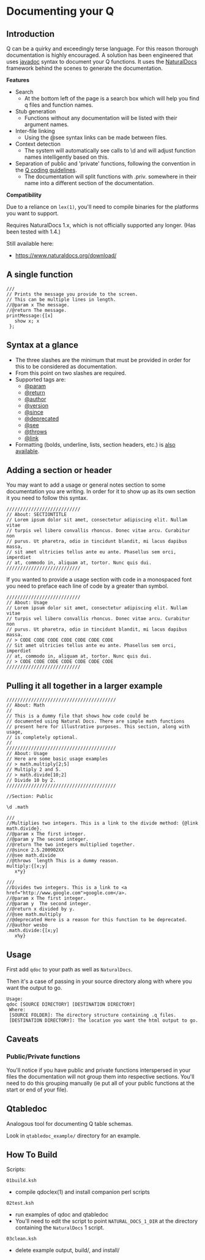 Documenting your Q
==================

Introduction
------------

Q can be a quirky and exceedingly terse language. For this reason
thorough documentation is highly encouraged.  A solution
has been engineered that uses
[javadoc](http://java.sun.com/j2se/javadoc/writingdoccomments/) syntax
to document your Q functions. It uses the
[NaturalDocs](http://www.naturaldocs.org/) framework behind the scenes
to generate the documentation.

**Features**

-   Search
    -   At the bottom left of the page is a search box which will help
        you find q files and function names.
-   Stub generation
    -   Functions without any documentation will be listed with their
        argument names.
-   Inter-file linking
    -   Using the @see syntax links can be made between files.
-   Context detection
    -   The system will automatically see calls to \\d and will adjust
        function names intelligently based on this.
-   Separation of public and 'private' functions, following the
    convention in the [Q coding
    guidelines](https://github.com/finos-data-tech/kdb/blob/master/enterprise-best-practices/q-coding-guidelines.md).
    -   The documentation will split functions with .priv. somewhere in
        their name into a different section of the documentation.

**Compatibility**

Due to a reliance on `lex(1)`, you'll need to compile binaries for the platforms you want to support.

Requires NaturalDocs 1.x, which is not officially supported any longer.  (Has been tested with 1.4.)  

Still available here:
-   https://www.naturaldocs.org/download/


A single function
-----------------

    ///
    // Prints the message you provide to the screen.
    // This can be multiple lines in length.
    //@param x The message.
    //@return The message.
    printMessage:{[x]
       show x; x
     };


Syntax at a glance
------------------

-   The three slashes are the minimum that must be provided in order for
    this to be considered as documentation.
-   From this point on two slashes are required.
-   Supported tags are:
    -   [@param](http://www.oracle.com/technetwork/java/javase/documentation/index-137868.html#@param)
    -   [@return](http://www.oracle.com/technetwork/java/javase/documentation/index-137868.html#@return)
    -   [@author](http://www.oracle.com/technetwork/java/javase/documentation/index-137868.html#@author)
    -   [@version](http://www.oracle.com/technetwork/java/javase/documentation/index-137868.html#@version)
    -   [@since](http://www.oracle.com/technetwork/java/javase/documentation/index-137868.html#@since)
    -   [@deprecated](http://www.oracle.com/technetwork/java/javase/documentation/index-137868.html#@deprecated)
    -   [@see](http://www.oracle.com/technetwork/java/javase/documentation/index-137868.html#@see)
    -   [@throws](http://www.oracle.com/technetwork/java/javase/documentation/index-137868.html#@exception)
    -   [@link](http://www.oracle.com/technetwork/java/javase/documentation/index-137868.html#{@link})
-   Formatting (bolds, underline, lists, section headers, etc.) is [also
    available](https://www.naturaldocs.org/reference/formatting/).

Adding a section or header
--------------------------

You may want to add a usage or general notes section to some
documentation you are writing. In order for it to show up as its own
section it you need to follow this syntax.

    ///////////////////////////
    // About: SECTIONTITLE
    // Lorem ipsum dolor sit amet, consectetur adipiscing elit. Nullam vitae 
    // turpis vel libero convallis rhoncus. Donec vitae arcu. Curabitur non 
    // purus. Ut pharetra, odio in tincidunt blandit, mi lacus dapibus massa, 
    // sit amet ultricies tellus ante eu ante. Phasellus sem orci, imperdiet 
    // at, commodo in, aliquam at, tortor. Nunc quis dui.
    ///////////////////////////

If you wanted to provide a usage section with code in a monospaced font
you need to preface each line of code by a greater than symbol.

    ///////////////////////////
    // About: Usage
    // Lorem ipsum dolor sit amet, consectetur adipiscing elit. Nullam vitae 
    // turpis vel libero convallis rhoncus. Donec vitae arcu. Curabitur non 
    // purus. Ut pharetra, odio in tincidunt blandit, mi lacus dapibus massa. 
    // > CODE CODE CODE CODE CODE CODE CODE
    // Sit amet ultricies tellus ante eu ante. Phasellus sem orci, imperdiet 
    // at, commodo in, aliquam at, tortor. Nunc quis dui.
    // > CODE CODE CODE CODE CODE CODE CODE
    ///////////////////////////

Pulling it all together in a larger example
-------------------------------------------

    ////////////////////////////////////////
    // About: Math
    //
    // This is a dummy file that shows how code could be
    // documented using Natural Docs. There are simple math functions
    // present here for illustrative purposes. This section, along with usage,
    // is completely optional.
    //
    ////////////////////////////////////////
    // About: Usage
    // Here are some basic usage examples
    // > math.multiply[2;5]
    // Multiply 2 and 5.
    // > math.divide[10;2]
    // Divide 10 by 2.
    ////////////////////////////////////////

    //Section: Public

    \d .math

    ///
    //Multiplies two integers. This is a link to the divide method: {@link math.divide}.
    //@param x The first integer.
    //@param y The second integer.
    //@return The two integers multiplied together.
    //@since 2.5.200902XX
    //@see math.divide
    //@throws `length This is a dummy reason.
    multiply:{[x;y]
       x*y}

    ///
    //Divides two integers. This is a link to <a href="http://www.google.com">google.com</a>.
    //@param x The first integer.
    //@param y  The second integer.
    //@return x divided by y.
    //@see math.multiply
    //@deprecated Here is a reason for this function to be deprecated.
    //@author wesbo
    .math.divide:{[x;y]
       x%y}



Usage
-----

First add `qdoc` to your path as well as `NaturalDocs`.

Then it's a case of passing in your source directory along with where
you want the output to go.

    Usage:
    qdoc [SOURCE DIRECTORY] [DESTINATION DIRECTORY]
     Where:
     [SOURCE FOLDER]: The directory structure containing .q files.
     [DESTINATION DIRECTORY]: The location you want the html output to go.

Caveats
-------

### Public/Private functions

You'll notice if you have public and private functions interspersed in
your files the documentation will not group them into respective
sections. You'll need to do this grouping manually (ie put all of your
public functions at the start or end of your file).



Qtabledoc
---------

Analogous tool for documenting Q table schemas.

Look in `qtabledoc_example/` directory for an example.


How To Build
------------
Scripts:

`01build.ksh`
- compile qdoclex(1) and install companion perl scripts

`02test.ksh`
- run examples of qdoc and qtabledoc
- You'll need to edit the script to point `NATURAL_DOCS_1_DIR` at
  the directory containing the `NaturalDocs` 1 script.

`03clean.ksh`
- delete example output, build/, and install/

